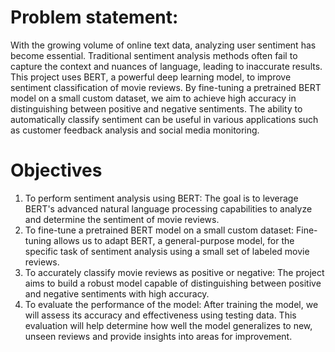 # Problem statement:
With the growing volume of online text data, analyzing user sentiment has become essential. 
Traditional sentiment analysis methods often fail to capture the context and nuances of language, leading to inaccurate results. 
This project uses BERT, a powerful deep learning model, to improve sentiment classification of movie reviews. 
By fine-tuning a pretrained BERT model on a small custom dataset, we aim to achieve high accuracy in distinguishing between positive and negative sentiments. 
The ability to automatically classify sentiment can be useful in various applications such as customer feedback analysis and social media monitoring.

# Objectives
1.	To perform sentiment analysis using BERT: The goal is to leverage BERT's advanced natural language processing capabilities to analyze and determine the sentiment of movie reviews.
2.	To fine-tune a pretrained BERT model on a small custom dataset: Fine-tuning allows us to adapt BERT, a general-purpose model, for the specific task of sentiment analysis using a small set of labeled movie reviews.
3.	To accurately classify movie reviews as positive or negative: The project aims to build a robust model capable of distinguishing between positive and negative sentiments with high accuracy. 
4.	To evaluate the performance of the model: After training the model, we will assess its accuracy and effectiveness using testing data. This evaluation will help determine how well the model generalizes to new, unseen reviews and provide insights into areas for improvement.
